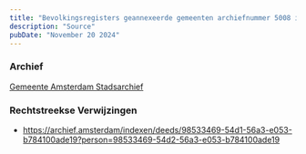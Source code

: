 ```yaml
---
title: "Bevolkingsregisters geannexeerde gemeenten archiefnummer 5008 inventarisnummer 457"
description: "Source"
pubDate: "November 20 2024"
---
```


### Archief
[Gemeente Amsterdam Stadsarchief](https://archief.amsterdam/)

### Rechtstreekse Verwijzingen
- https://archief.amsterdam/indexen/deeds/98533469-54d1-56a3-e053-b784100ade19?person=98533469-54d2-56a3-e053-b784100ade19